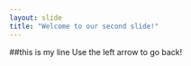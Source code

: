 ```yaml
---
layout: slide
title: "Welcome to our second slide!"
---
```

##this is my line
Use the left arrow to go back!
